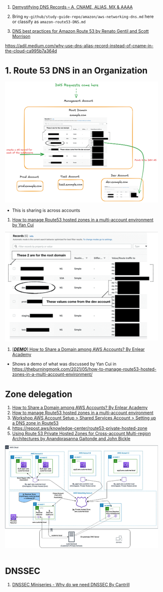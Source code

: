 1. [Demystifying DNS Records – A, CNAME, ALIAS, MX & AAAA](https://www.whizlabs.com/blog/dns-records/)

2. Bring `my-github/study-guide-repo/amazon/aws-networking-dns.md` here or classify as `amazon-route53-DNS.md`

3. [DNS best practices for Amazon Route 53 by Renato Gentil and Scott Morrison](https://aws.amazon.com/blogs/networking-and-content-delivery/dns-best-practices-for-amazon-route-53/)

https://adil.medium.com/why-use-dns-alias-record-instead-of-cname-in-the-cloud-ca995b7a364d

# 1. Route 53 DNS in an Organization

  <img src="./images/dns-for-multi-account.png" title="dns-for-multi-account.png" width="900"/>

- This is sharing is across accounts

1. [How to manage Route53 hosted zones in a multi-account environment by Yan Cui](https://theburningmonk.com/2021/05/how-to-manage-route53-hosted-zones-in-a-multi-account-environment/)

<img src="./images/r53-hosted-zones-for-multi-account.png" title="r53-hosted-zones-for-multi-account.png" width="900"/>

1. [[_**DEMO**_] How to Share a Domain among AWS Accounts? By Enlear Academy](https://www.youtube.com/watch?v=MSIxbWz3qdo)
- Shows a demo of what was discussed by Yan Cui in https://theburningmonk.com/2021/05/how-to-manage-route53-hosted-zones-in-a-multi-account-environment/

# Zone delegation

1. [How to Share a Domain among AWS Accounts? By Enlear Academy](https://www.youtube.com/watch?v=MSIxbWz3qdo)
1. [How to manage Route53 hosted zones in a multi-account environment](https://theburningmonk.com/2021/05/how-to-manage-route53-hosted-zones-in-a-multi-account-environment/)
1. [Workshop AWS Account Setup > Shared Services Account > Setting up a DNS zone in Route53](https://workshop-aws-account-setup.fstehle.com/shared-services-account/route53/)
1. https://repost.aws/knowledge-center/route53-private-hosted-zone
1. [Using Route 53 Private Hosted Zones for Cross-account Multi-region Architectures by Anandprasanna Gaitonde and John Bickle](https://aws.amazon.com/blogs/architecture/using-route-53-private-hosted-zones-for-cross-account-multi-region-architectures/)
&nbsp;
  <img src="./images/DNS_Blog_Diagv2.jpg" title="DNS_Blog_Diagv2.jpg" width="900"/>
&nbsp;

# DNSSEC

1. [DNSSEC Miniseries - Why do we need DNSSEC By Cantrill](https://www.youtube.com/watch?v=zEmUuNFBgN8&list=PLTk5ZYSbd9MhMmOiPhfRJNW7bhxHo4q-K)